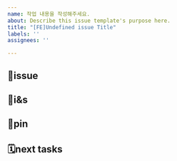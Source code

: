 ```yaml
---
name: 작업 내용을 작성해주세요.
about: Describe this issue template's purpose here.
title: "[FE]Undefined issue Title"
labels: ''
assignees: ''

---
```


## 📣issue

## 🔐i&s

## 📌pin

## 🗓next tasks
